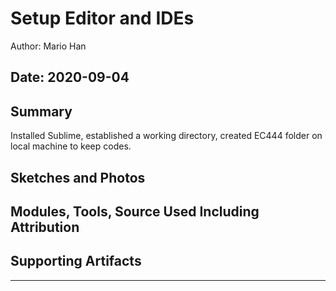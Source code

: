#  Setup Editor and IDEs

Author: Mario Han

Date: 2020-09-04
-----

## Summary
Installed Sublime, established a working directory, created EC444 folder on local machine to keep codes.

## Sketches and Photos


## Modules, Tools, Source Used Including Attribution


## Supporting Artifacts


-----
